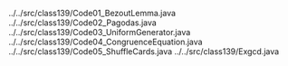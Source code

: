 ../../src/class139/Code01_BezoutLemma.java
../../src/class139/Code02_Pagodas.java
../../src/class139/Code03_UniformGenerator.java
../../src/class139/Code04_CongruenceEquation.java
../../src/class139/Code05_ShuffleCards.java
../../src/class139/Exgcd.java

